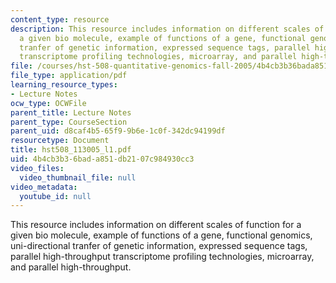 ```yaml
---
content_type: resource
description: This resource includes information on different scales of function for
  a given bio molecule, example of functions of a gene, functional genomics, uni-directional
  tranfer of genetic information, expressed sequence tags, parallel high-throughput
  transcriptome profiling technologies, microarray, and parallel high-throughput.
file: /courses/hst-508-quantitative-genomics-fall-2005/4b4cb3b36bada851db2107c984930cc3_hst508_113005_l1.pdf
file_type: application/pdf
learning_resource_types:
- Lecture Notes
ocw_type: OCWFile
parent_title: Lecture Notes
parent_type: CourseSection
parent_uid: d8caf4b5-65f9-9b6e-1c0f-342dc94199df
resourcetype: Document
title: hst508_113005_l1.pdf
uid: 4b4cb3b3-6bad-a851-db21-07c984930cc3
video_files:
  video_thumbnail_file: null
video_metadata:
  youtube_id: null
---
```

This resource includes information on different scales of function for a given bio molecule, example of functions of a gene, functional genomics, uni-directional tranfer of genetic information, expressed sequence tags, parallel high-throughput transcriptome profiling technologies, microarray, and parallel high-throughput.

